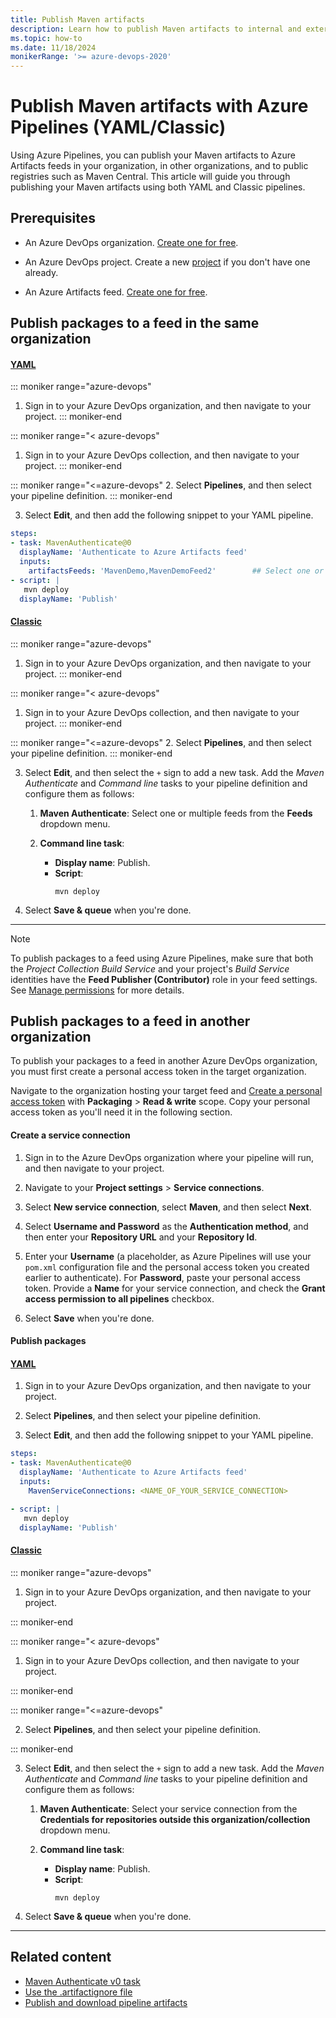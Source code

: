 ```yaml
---
title: Publish Maven artifacts
description: Learn how to publish Maven artifacts to internal and external feed using Azure Pipelines.
ms.topic: how-to
ms.date: 11/18/2024
monikerRange: '>= azure-devops-2020'
---
```


# Publish Maven artifacts with Azure Pipelines (YAML/Classic)

Using Azure Pipelines, you can publish your Maven artifacts to Azure Artifacts feeds in your organization, in other organizations, and to public registries such as Maven Central. This article will guide you through publishing your Maven artifacts using both YAML and Classic pipelines.

## Prerequisites

- An Azure DevOps organization. [Create one for free](../../organizations/accounts/create-organization.md).

- An Azure DevOps project. Create a new [project](../../organizations/projects/create-project.md#create-a-project) if you don't have one already.

- An Azure Artifacts feed. [Create one for free](../../artifacts/get-started-maven.md#create-a-feed).

## Publish packages to a feed in the same organization

#### [YAML](#tab/yaml/)

::: moniker range="azure-devops"
1. Sign in to your Azure DevOps organization, and then navigate to your project.
::: moniker-end

::: moniker range="< azure-devops"
1. Sign in to your Azure DevOps collection, and then navigate to your project.
::: moniker-end

::: moniker range="<=azure-devops"
2. Select **Pipelines**, and then select your pipeline definition. 
::: moniker-end

3. Select **Edit**, and then add the following snippet to your YAML pipeline.

```yml
steps:
- task: MavenAuthenticate@0
  displayName: 'Authenticate to Azure Artifacts feed'
  inputs:
    artifactsFeeds: 'MavenDemo,MavenDemoFeed2'        ## Select one or multiple feeds to authenticate with.
- script: |
   mvn deploy
  displayName: 'Publish'
```

#### [Classic](#tab/classic/)

::: moniker range="azure-devops"
1. Sign in to your Azure DevOps organization, and then navigate to your project.
::: moniker-end

::: moniker range="< azure-devops"
1. Sign in to your Azure DevOps collection, and then navigate to your project.
::: moniker-end

::: moniker range="<=azure-devops"
2. Select **Pipelines**, and then select your pipeline definition. 
::: moniker-end

3. Select **Edit**, and then select the `+` sign to add a new task. Add the *Maven Authenticate* and *Command line* tasks to your pipeline definition and configure them as follows:

    1. **Maven Authenticate**: Select one or multiple feeds from the **Feeds** dropdown menu.

    1. **Command line task**:
        - **Display name**: Publish.
        - **Script**: 
            ```
            mvn deploy
            ```

4. Select **Save & queue** when you're done.   

---

> [!NOTE]
> To publish packages to a feed using Azure Pipelines, make sure that both the *Project Collection Build Service* and your project's *Build Service* identities have the **Feed Publisher (Contributor)** role in your feed settings. See [Manage permissions](../../artifacts/feeds/feed-permissions.md#pipelines-permissions) for more details.

## Publish packages to a feed in another organization

To publish your packages to a feed in another Azure DevOps organization, you must first create a personal access token in the target organization.

Navigate to the organization hosting your target feed and [Create a personal access token](../../organizations/accounts/use-personal-access-tokens-to-authenticate.md) with **Packaging** > **Read & write** scope.  Copy your personal access token as you'll need it in the following section.

#### Create a service connection

1. Sign in to the Azure DevOps organization where your pipeline will run, and then navigate to your project.

1. Navigate to your **Project settings** > **Service connections**. 

1. Select **New service connection**, select **Maven**, and then select **Next**. 

1. Select **Username and Password** as the **Authentication method**, and then enter your **Repository URL** and your **Repository Id**.

1. Enter your **Username** (a placeholder, as Azure Pipelines will use your `pom.xml` configuration file and the personal access token you created earlier to authenticate). For **Password**, paste your personal access token. Provide a **Name** for your service connection, and check the **Grant access permission to all pipelines** checkbox.

1. Select **Save** when you're done.

#### Publish packages

#### [YAML](#tab/yaml/)

1. Sign in to your Azure DevOps organization, and then navigate to your project.

1. Select **Pipelines**, and then select your pipeline definition.

1. Select **Edit**, and then add the following snippet to your YAML pipeline.

```yaml
steps:
- task: MavenAuthenticate@0
  displayName: 'Authenticate to Azure Artifacts feed'
  inputs:
    MavenServiceConnections: <NAME_OF_YOUR_SERVICE_CONNECTION> 

- script: |
   mvn deploy
  displayName: 'Publish'
```

#### [Classic](#tab/classic/)

::: moniker range="azure-devops"

1. Sign in to your Azure DevOps organization, and then navigate to your project.

::: moniker-end

::: moniker range="< azure-devops"

1. Sign in to your Azure DevOps collection, and then navigate to your project.

::: moniker-end

::: moniker range="<=azure-devops"

2. Select **Pipelines**, and then select your pipeline definition. 

::: moniker-end

3. Select **Edit**, and then select the `+` sign to add a new task. Add the *Maven Authenticate* and *Command line* tasks to your pipeline definition and configure them as follows:

    1. **Maven Authenticate**: Select your service connection from the **Credentials for repositories outside this organization/collection** dropdown menu.

    1. **Command line task**:
        - **Display name**: Publish.
        - **Script**: 
            ```
            mvn deploy
            ```

4. Select **Save & queue** when you're done.

- - -

## Related content

- [Maven Authenticate v0 task](/azure/devops/pipelines/tasks/reference/maven-authenticate-v0)
- [Use the .artifactignore file](../../artifacts/reference/artifactignore.md)
- [Publish and download pipeline artifacts](pipeline-artifacts.md)